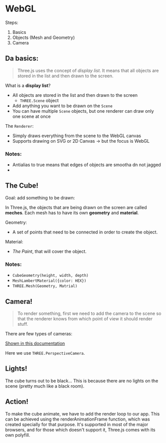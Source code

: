 # WebGL


Steps:

1. Basics
2. Objects (Mesh and Geometry)
3. Camera


## Da basics:

> Three.js uses the concept of _display list_. It means that all objects are stored in the list and then drawn to the screen.

What is a __display list__?

- All objects are stored in the list and then drawn to the screen
    - `THREE.Scene` object
- Add anything you want to be drawn on the `Scene`
- You can have multiple `Scene` objects, but one renderer can draw only one scene at once

The `Renderer`:

- Simply draws everything from the scene to the WebGL canvas
- Supports drawing on SVG or 2D Canvas -> but the focus is WebGL

### Notes:

- Antialias to true means that edges of objects are smootha dn not jagged
- 


## The Cube!

Goal: add something to be drawn:

In Three.js, the objects that are being drawn on the screen are called __meches__.
Each mesh has to have its own __geometry__ and __material__.

Geometry:

- A set of points that need to be connected in order to create the object.

Material:

- _The Paint_, that will cover the object.

### Notes:

- `CubeGeometry(height, width, depth)`
- `MeshLambertMaterial({color: HEX})`
- `THREE.Mesh(Geometry, Matrial)`


## Camera!

> To render something, first we need to add the camera to the scene so that the renderer knows from which point of view it should render stuff.

There are few types of cameras:

[Shown in this documentation](https://threejs.org/docs/#api/en/cameras/Camera)


Here we use `THREE.PerspectiveCamera`.


## Lights!

The cube turns out to be black...
This is because there are no lights on the scene (pretty much like a black room).


## Action!

To make the cube animate, we have to add the render loop to our app. This can be achieved using the renderAnimationFrame function, which was created specially for that purpose. It's supported in most of the major browsers, and for those which doesn't support it, Three.js comes with its own polyfill. 